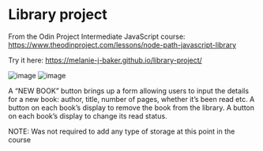 # Library project

From the Odin Project Intermediate JavaScript course: https://www.theodinproject.com/lessons/node-path-javascript-library

Try it here: https://melanie-j-baker.github.io/library-project/

![image](https://github.com/Melanie-J-Baker/Library-Project/assets/104843873/2d02d8e8-7515-4362-a7aa-4d184ceb2ced)
![image](https://github.com/Melanie-J-Baker/Library-Project/assets/104843873/38e950ef-664d-4a58-b79a-ccaf904b21f9)

A “NEW BOOK” button brings up a form allowing users to input the details for a new book: author, title, number of pages, whether it’s been read etc. A button on each book’s display to remove the book from the library. A button on each book’s display to change its read status.

NOTE: Was not required to add any type of storage at this point in the course
